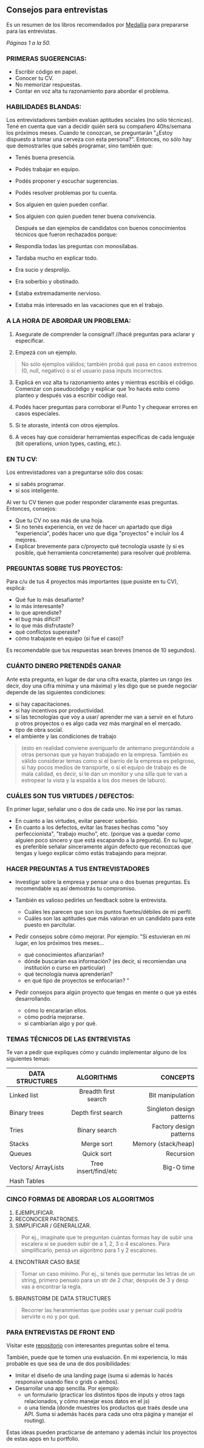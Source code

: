 ## Consejos para entrevistas ##


Es un resumen de los libros recomendados por [Medallia](http://www.medallia.com.ar/internships/) para prepararse para las entrevistas. 


*Páginas 1 a la 50.*

### PRIMERAS SUGERENCIAS: 

- Escribir código en papel. 
- Conocer tu CV. 
- No memorizar respuestas. 
- Contar en voz alta tu razonamiento para abordar el problema. 


### HABILIDADES BLANDAS: 

  Los entrevistadores también evalúan aptitudes sociales (no sólo técnicas). Tené en cuenta que van a decidir quién será su compañero 40hs/semana los próximos meses. Cuando te conozcan, se preguntarán "¿Estoy dispuesto a tomar una cerveza con esta persona?". Entonces, no sólo hay que demostrarles que sabés programar, sino también que: 
  
- Tenés buena presencia. 
- Podés trabajar en equipo. 
- Podés proponer y escuchar sugerencias. 
- Podés resolver problemas por tu cuenta. 
- Sos alguien en quien pueden confiar. 
- Sos alguien con quien pueden tener buena convivencia. 

  Después se dan ejemplos de candidatos con buenos conocimientos técnicos que fueron rechazados porque: 
- Respondía todas las preguntas con monosílabas. 
- Tardaba mucho en explicar todo. 
- Era sucio y desprolijo. 
- Era soberbio y obstinado. 
- Estaba extremadamente nervioso. 
- Estaba más interesado en las vacaciones que en el trabajo. 


### A LA HORA DE ABORDAR UN PROBLEMA: 

1. Asegurate de comprender la consigna!!	//hacé preguntas para aclarar y especificar. 

2. Empezá con un ejemplo.  			
> No sólo ejemplos válidos; también probá qué pasa en casos extremos (0, null, negativo) o si el usuario pasa inputs incorrectos. 

3. Explicá en voz alta tu razonamiento antes y mientras escribís el código. 
   Comenzar con pseudocódigo y explicar que 1ro hacés esto como planteo y después  vas a escribir código real.

4. Podés hacer preguntas para corroborar el Punto 1 y chequear errores en casos especiales. 
5. Si te atoraste, intentá con otros ejemplos. 
6. A veces hay que considerar herramientas específicas de cada lenguaje (bit operations, union types, casting, etc.). 


### EN TU CV: 

  Los entrevistadores van a preguntarse sólo dos cosas: 
  - si sabés programar. 
  - si sos inteligente. 
  
  Al ver tu CV tienen que poder responder claramente esas preguntas. Entonces, consejos:

 - Que tu CV no sea más de una hoja. 
 - Si no tenés experiencia, en vez de hacer un apartado que diga "experiencia", podés hacer uno que diga "proyectos" e incluir los 4 mejores. 
 - Explicar brevemente para c/proyecto qué tecnología usaste (y si es posible, qué herramienta concretamente) para resolver qué problema. 


### PREGUNTAS SOBRE TUS PROYECTOS: 

Para c/u de tus 4 proyectos más importantes (que pusiste en tu CV), explicá: 

- Qué fue lo más desafiante? 
- lo más interesante? 
- lo que aprendiste? 
- el bug más difícil? 
- lo que más disfrutaste?
- qué conflictos superaste? 
- cómo trabajaste en equipo (si fue el caso)? 

Es recomendable que tus respuestas sean breves (menos de 10 segundos). 


### CUÁNTO DINERO PRETENDÉS GANAR

Ante esta pregunta, en lugar de dar una cifra exacta, planteo un rango (es decir, doy una cifra mínima y una máxima) y les digo que se puede negociar depende de las siguientes condiciones: 

- si hay capacitaciones. 
- si hay incentivos por productividad. 
- si las tecnologías que voy a usar/ aprender me van a servir en el futuro p otros proyectos o es algo cada vez más marginal en el mercado. 
- tipo de obra social. 
- el ambiente y las condiciones de trabajo 
> (esto en realidad conviene averiguarlo de antemano preguntándole a otras personas que ya hayan trabajado en la empresa. También es válido considerar temas como si el barrio de la empresa es peligroso, si hay pocos medios de transporte, o si el equipo de trabajo es de mala calidad, es decir, si te dan un monitor y una silla que te van a estropear la vista y la espalda a los dos meses de laburo). 


### CUÁLES SON TUS VIRTUDES / DEFECTOS: 

En primer lugar, señalar uno o dos de cada uno. No irse por las ramas. 

- En cuanto a las virtudes, evitar parecer soberbio. 
- En cuanto a los defectos, evitar las frases hechas como "soy perfeccionista", "trabajo mucho", etc. (porque vas a quedar como alguien poco sincero y  que está escapando a la pregunta). En su lugar, es preferible señalar sinceramente algún defecto que reconozcas que tengas y luego explicar cómo estás trabajando para mejorar. 


### HACER PREGUNTAS A TUS ENTREVISTADORES

- Investigar sobre la empresa y pensar una o dos buenas preguntas. Es recomendable xq así demostrás tu compromiso. 

- También es valioso pedirles un feedback sobre la entrevista. 
  - Cuáles les parecen que son los puntos fuertes/débiles de mi perfil. 
  - Cuáles son las aptitudes que más valoran en un candidato para este puesto en parcitular. 

- Pedir consejos sobre cómo mejorar. Por ejemplo: "Si estuvieran en mi lugar, en los próximos tres meses... 
  - qué conocimientos afianzarían? 
  - dónde buscarían esa información? (es decir, si recomiendan una institución o curso en particular) 
  - qué tecnología nueva aprenderían? 
  - en qué tipo de proyectos se enfocarían? "

- Pedir consejos para algún proyecto que tengas en mente o que ya estés desarrollando. 
  - cómo lo encararían ellos. 
  - cómo podría mejorarse. 
  - si cambiarían algo y por qué. 


### TEMAS TÉCNICOS DE LAS ENTREVISTAS

  Te van a pedir que expliques cómo y cuándo implementar alguno de los siguientes temas: 

|   DATA STRUCTURES   |      ALGORITHMS     |          CONCEPTS        |
|-------------------|:-----------------:|-------------------:|
|        Linked list           |  Breadth first search  |       Bit manipulation    |
|        Binary trees        |    Depth first search   | Singleton design patterns|
|        Tries                  |    Binary search        | Factory design patterns |
|        Stacks                |         Merge sort       |  Memory (stack/heap)  |
|        Queues                |        Quick sort        |       Recursion            |
|        Vectors/ ArrayLists|  Tree insert/find/etc |       Big-O time         |
|        Hash Tables           |                            |                              |


### CINCO FORMAS DE ABORDAR LOS ALGORITMOS

1. EJEMPLIFICAR. 
2. RECONOCER PATRONES. 
3. SIMPLIFICAR / GENERALIZAR. 
> Por ej., imaginate que te preguntan cuántas formas hay de subir una escalera si se pueden 
 subir de a 1, 2, 3 o 4 escalones. Para simplificarlo, pensá un algoritmo para 1 y 2 escalones. 
4. ENCONTRAR CASO BASE
> Tomar un caso mínimo. Por ej., si tenés que permutar las letras de un string, primero pensalo para un str de 2 char, después de 3 y desp vas a encontrar la regla. 
5. BRAINSTORM DE DATA STRUCTURES
> Recorrer las herammientas que podés usar y pensar cuál podría servirte o no y por qué. 

### PARA ENTREVISTAS DE FRONT END 

Visitar este [repositorio](https://github.com/h5bp/Front-end-Developer-Interview-Questions) con interesantes preguntas sobre el tema. 

También, puede que te tomen una evaluación. En mi experiencia, lo más probable es que sea de una de dos posibilidades: 
- Imitar el diseño de una landing page (suma si además lo hacés responsive usando flex o grids o ambos).  
- Desarrollar una app sencilla. Por ejemplo: 
  - un formulario (practicar los distintos tipos de inputs y otros tags relacionados, y cómo manejar esos datos en el js) 
  - o una tienda (donde muestres los productos que traés desde una API. Suma si además hacés para cada uno otra página y manejar el routing).

Estas ideas pueden practicarse de antemano y además incluir los proyectos de estas apps en tu portfolio.  
